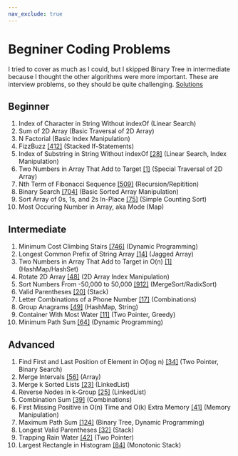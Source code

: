 ```yaml
---
nav_exclude: true
---
```


# Begniner Coding Problems
I tried to cover as much as I could, but I skipped Binary Tree in intermediate because I thought the other algorithms were more important. These are interview problems, so they should be quite challenging. [Solutions](/solutions)

## Beginner
 1. Index of Character in String Without indexOf (Linear Search)
 2. Sum of 2D Array (Basic Traversal of 2D Array)
 3. N Factorial (Basic Index Manipulation)
 4. FizzBuzz [[412]](https://leetcode.com/problems/fizz-buzz/) (Stacked If-Statements)
 5. Index of Substring in String Without indexOf [[28]](https://leetcode.com/problems/implement-strstr/) (Linear Search, Index Manipulation)
 6. Two Numbers in Array That Add to Target [[1]](https://leetcode.com/problems/two-sum/) (Special Traversal of 2D Array)
 7. Nth Term of Fibonacci Sequence [[509]](https://leetcode.com/problems/fibonacci-number/) (Recursion/Repitition)
 8. Binary Search [[704]](https://leetcode.com/problems/binary-search/) (Basic Sorted Array Manipulation)
 9. Sort Array of 0s, 1s, and 2s In-Place [[75]](https://leetcode.com/problems/sort-colors/) (Simple Counting Sort)
 10. Most Occuring Number in Array, aka Mode (Map)

## Intermediate
 1. Minimum Cost Climbing Stairs [[746]](https://leetcode.com/problems/min-cost-climbing-stairs/) (Dynamic Programming)
 2. Longest Common Prefix of String Array [[14]](https://leetcode.com/problems/longest-common-prefix/) (Jagged Array)
 3. Two Numbers in Array That Add to Target in O(n) [[1]](https://leetcode.com/problems/two-sum/) (HashMap/HashSet)
 4. Rotate 2D Array [[48]](https://leetcode.com/problems/rotate-image/) (2D Array Index Manipulation)
 5. Sort Numbers From -50,000 to 50,000 [[912]](https://leetcode.com/problems/sort-an-array/) (MergeSort/RadixSort)
 6. Valid Parentheses [[20]](https://leetcode.com/problems/valid-parentheses/) (Stack)
 7. Letter Combinations of a Phone Number [[17]](https://leetcode.com/problems/letter-combinations-of-a-phone-number/) (Combinations)
 8. Group Anagrams [[49]](https://leetcode.com/problems/group-anagrams/) (HashMap, String)
 9. Container With Most Water [[11]](https://leetcode.com/problems/container-with-most-water/) (Two Pointer, Greedy)
 10. Minimum Path Sum [[64]](https://leetcode.com/problems/minimum-path-sum/) (Dynamic Programming)

## Advanced
 1. Find First and Last Position of Element in O(log n) [[34]](https://leetcode.com/problems/find-first-and-last-position-of-element-in-sorted-array/) (Two Pointer, Binary Search)
 2. Merge Intervals [[56]](https://leetcode.com/problems/merge-intervals/) (Array)
 3. Merge k Sorted Lists [[23]](https://leetcode.com/problems/merge-k-sorted-lists) (LinkedList)
 4. Reverse Nodes in k-Group [[25]](https://leetcode.com/problems/reverse-nodes-in-k-group/) (LinkedList)
 5. Combination Sum [[39]](https://leetcode.com/problems/combination-sum/) (Combinations)
 6. First Missing Positive in O(n) Time and O(k) Extra Memory [[41]](https://leetcode.com/problems/first-missing-positive/) (Memory Manipulation)
 7. Maximum Path Sum [[124]](https://leetcode.com/problems/binary-tree-maximum-path-sum/) (Binary Tree, Dynamic Programming)
 8. Longest Valid Parentheses [[32]](https://leetcode.com/problems/longest-valid-parentheses/) (Stack)
 9. Trapping Rain Water [[42]](https://leetcode.com/problems/trapping-rain-water/) (Two Pointer)
 10. Largest Rectangle in Histogram [[84]](https://leetcode.com/problems/largest-rectangle-in-histogram/) (Monotonic Stack)
